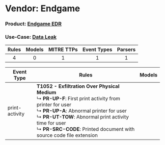 Vendor: Endgame
===============
### Product: [Endgame EDR](../ds_endgame_endgame_edr.md)
### Use-Case: [Data Leak](../../../../UseCases/uc_data_leak.md)

| Rules | Models | MITRE TTPs | Event Types | Parsers |
|:-----:|:------:|:----------:|:-----------:|:-------:|
|   4   |   0    |     1      |      1      |    1    |

| Event Type     | Rules                                                                                                                                                                                                                                                                                                      | Models |
| -------------- | ---------------------------------------------------------------------------------------------------------------------------------------------------------------------------------------------------------------------------------------------------------------------------------------------------------- | ------ |
| print-activity | <b>T1052 - Exfiltration Over Physical Medium</b><br> ↳ <b>PR-UP-F</b>: First print activity from printer for user<br> ↳ <b>PR-UP-A</b>: Abnormal printer for user<br> ↳ <b>PR-UT-TOW</b>: Abnormal print activity time for user<br> ↳ <b>PR-SRC-CODE</b>: Printed document with source code file extension |        |